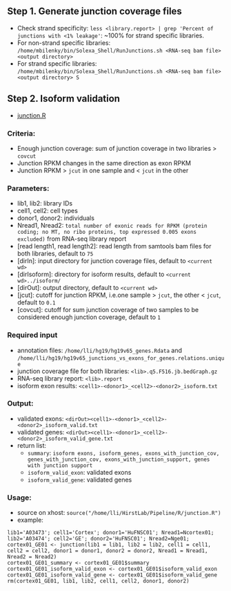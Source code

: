 ## Step 1. Generate junction coverage files   
+ Check strand specificity: `less <library.report> | grep 'Percent of junctions with <1% leakage'`: ~100% for strand specific libraries.     
+ For non-strand specific libraries: `/home/mbilenky/bin/Solexa_Shell/RunJunctions.sh <RNA-seq bam file> <output directory>`   
+ For strand specific libraries: `/home/mbilenky/bin/Solexa_Shell/RunJunctions.sh <RNA-seq bam file> <output directory> S`   

## Step 2. Isoform validation       
+ [junction.R](./junction.R)
    
### Criteria:    
+ Enough junction coverage: sum of junction coverage in two libraries > `covcut`
+ Junction RPKM changes in the same direction as exon RPKM  
+ Junction RPKM > `jcut` in one sample and < `jcut` in the other
    
### Parameters:       
* lib1, lib2: library IDs   
* cell1, cell2: cell types   
* donor1, donor2: individuals   
* Nread1, Nread2: `total number of exonic reads for RPKM (protein coding; no MT, no ribo proteins, top expressed 0.005 exons excluded)` from RNA-seq library report   
* [read length1, read length2]: read length from samtools bam files for both libraries, default to `75`  
* [dirIn]: input directory for junction coverage files, default to `<current wd>`   
* [dirIsoform]: directory for isoform results, default to `<current wd>../isoform/`   
* [dirOut]: output directory, default to `<current wd>`   
* [jcut]: cutoff for junction RPKM, i.e.one sample > `jcut`, the other < `jcut`, default to `0.1`    
* [covcut]: cutoff for sum junction coverage of two samples to be considered enough junction coverage, default to `1`
    
### Required input       
* annotation files: `/home/lli/hg19/hg19v65_genes.Rdata` and `/home/lli/hg19/hg19v65_junctions_vs_exons_for_genes.relations.unique`   
* junction coverage file for both libraries: `<lib>.q5.F516.jb.bedGraph.gz`   
* RNA-seq library report: `<lib>.report`   
* isoform exon results: `<cell1>-<donor1>_<cell2>-<donor2>_isoform.txt`
    
### Output:        
* validated exons: `<dirOut><cell1>-<donor1>_<cell2>-<donor2>_isoform_valid.txt`  
* validated genes: `<dirOut><cell1>-<donor1>_<cell2>-<donor2>_isoform_valid_gene.txt`  
* return list:  
   + `summary`: `isoform exons, isoform_genes, exons_with_junction_cov, genes_with_junction_cov, exons_with_junction_support, genes with junction support`  
   + `isoform_valid_exon`: validated exons    
   + `isoform_valid_gene`: validated genes   

### Usage:           
* source on xhost: `source("/home/lli/HirstLab/Pipeline/R/junction.R")`          
* example:  

```
lib1='A03473'; cell1='Cortex'; donor1='HuFNSC01'; Nread1=Ncortex01;
lib2='A03474'; cell2='GE'; donor2='HuFNSC01'; Nread2=Nge01;
cortex01_GE01 <- junction(lib1 = lib1, lib2 = lib2, cell1 = cell1, cell2 = cell2, donor1 = donor1, donor2 = donor2, Nread1 = Nread1, Nread2 = Nread2)
cortex01_GE01_summary <- cortex01_GE01$summary
cortex01_GE01_isoform_valid_exon <- cortex01_GE01$isoform_valid_exon
cortex01_GE01_isoform_valid_gene <- cortex01_GE01$isoform_valid_gene
rm(cortex01_GE01, lib1, lib2, cell1, cell2, donor1, donor2)
```


